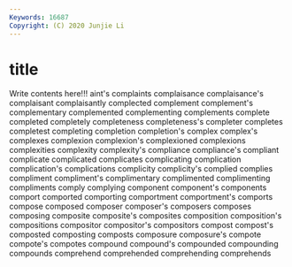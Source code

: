 ```yaml
---
Keywords: 16687
Copyright: (C) 2020 Junjie Li
---
```


# title

Write contents here!!!
aint's 
complaints 
complaisance 
complaisance's 
complaisant 
complaisantly 
complected 
complement 
complement's 
complementary
complemented 
complementing 
complements 
complete 
completed 
completely 
completeness 
completeness's 
completer 
completes
completest 
completing 
completion 
completion's 
complex 
complex's 
complexes 
complexion 
complexion's 
complexioned
complexions 
complexities 
complexity 
complexity's 
compliance 
compliance's 
compliant 
complicate 
complicated 
complicates
complicating 
complication 
complication's 
complications 
complicity 
complicity's 
complied 
complies 
compliment 
compliment's
complimentary 
complimented 
complimenting 
compliments 
comply 
complying 
component 
component's 
components 
comport
comported 
comporting 
comportment 
comportment's 
comports 
compose 
composed 
composer 
composer's 
composers
composes 
composing 
composite 
composite's 
composites 
composition 
composition's 
compositions 
compositor 
compositor's
compositors 
compost 
compost's 
composted 
composting 
composts 
composure 
composure's 
compote 
compote's
compotes 
compound 
compound's 
compounded 
compounding 
compounds 
comprehend 
comprehended 
comprehending 
comprehends
